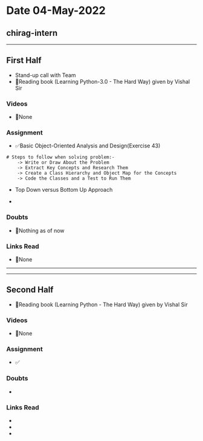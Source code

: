 # Date 04-May-2022

## chirag-intern

<hr>

## First Half

- Stand-up call with Team
- 🔄Reading book (Learning Python-3.0 - The Hard Way)
  given by Vishal Sir

### Videos

- 🚫None

### Assignment

- ✅Basic Object-Oriented Analysis and Design(Exercise 43)

```
# Steps to follow when solving problem:-
    -> Write or Draw About the Problem
    -> Extract Key Concepts and Research Them
    -> Create a Class Hierarchy and Object Map for the Concepts
    -> Code the Classes and a Test to Run Them
```

- Top Down versus Bottom Up Approach

-

### Doubts

- 🚫Nothing as of now

### Links Read

- 🚫None

<hr>
<hr>

## Second Half

- 🔄Reading book (Learning Python - The Hard Way)
  given by Vishal Sir

### Videos

- 🚫None

### Assignment

- ✅

### Doubts

- []()

### Links Read

- []()
- []()
- []()
